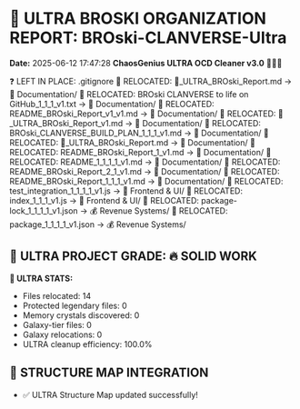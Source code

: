 # 🌌 ULTRA BROSKI ORGANIZATION REPORT: BROski-CLANVERSE-Ultra
**Date:** 2025-06-12 17:47:28
**ChaosGenius ULTRA OCD Cleaner v3.0** 🧠💜🌌

❓ LEFT IN PLACE: .gitignore
📁 RELOCATED: 🌌_ULTRA_BROski_Report.md → 📝 Documentation/
📁 RELOCATED: BROski CLANVERSE to life on GitHub_1_1_1_v1.txt → 📝 Documentation/
📁 RELOCATED: README_BROski_Report_v1_v1.md → 📝 Documentation/
📁 RELOCATED: 🌌_ULTRA_BROski_Report_v1.md → 📝 Documentation/
📁 RELOCATED: BROski_CLANVERSE_BUILD_PLAN_1_1_1_v1.md → 📝 Documentation/
📁 RELOCATED: 🌌_ULTRA_BROski_Report.md → 📝 Documentation/
📁 RELOCATED: README_BROski_Report_1_v1.md → 📝 Documentation/
📁 RELOCATED: README_1_1_1_1_v1.md → 📝 Documentation/
📁 RELOCATED: README_BROski_Report_2_1_v1.md → 📝 Documentation/
📁 RELOCATED: README_BROski_Report_1_1_1_v1.md → 📝 Documentation/
📁 RELOCATED: test_integration_1_1_1_1_v1.js → 🎨 Frontend & UI/
📁 RELOCATED: index_1_1_1_v1.js → 🎨 Frontend & UI/
📁 RELOCATED: package-lock_1_1_1_1_v1.json → 💰 Revenue Systems/
📁 RELOCATED: package_1_1_1_1_v1.json → 💰 Revenue Systems/

## 🌌 ULTRA PROJECT GRADE: 🔥 SOLID WORK
**🧠 ULTRA STATS:**
- Files relocated: 14
- Protected legendary files: 0
- Memory crystals discovered: 0
- Galaxy-tier files: 0
- Galaxy relocations: 0
- ULTRA cleanup efficiency: 100.0%

## 🔄 STRUCTURE MAP INTEGRATION
- ✅ ULTRA Structure Map updated successfully!